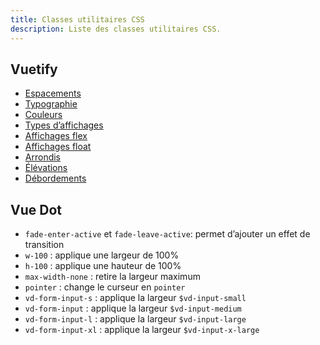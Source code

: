```yaml
---
title: Classes utilitaires CSS
description: Liste des classes utilitaires CSS.
---
```


## Vuetify

-  [Espacements](https://vuetifyjs.com/en/styles/spacing/)
-  [Typographie](https://vuetifyjs.com/en/styles/text-and-typography/)
-  [Couleurs](https://vuetifyjs.com/en/styles/colors/)
-  [Types d’affichages](https://vuetifyjs.com/en/styles/display/)
-  [Affichages flex](https://vuetifyjs.com/en/styles/flex/)
-  [Affichages float](https://vuetifyjs.com/en/styles/float/)
-  [Arrondis](https://vuetifyjs.com/en/styles/border-radius/)
-  [Élévations](https://vuetifyjs.com/en/styles/display/)
-  [Débordements](https://vuetifyjs.com/en/styles/overflow/)

## Vue Dot

- `fade-enter-active` et `fade-leave-active`: permet d’ajouter un effet de transition
- `w-100` : applique une largeur de 100%
- `h-100` : applique une hauteur de 100%
- `max-width-none` : retire la largeur maximum
- `pointer` : change le curseur en `pointer`
- `vd-form-input-s` : applique la largeur `$vd-input-small`
- `vd-form-input` : applique la largeur `$vd-input-medium`
- `vd-form-input-l` : applique la largeur `$vd-input-large`
- `vd-form-input-xl` : applique la largeur `$vd-input-x-large`
